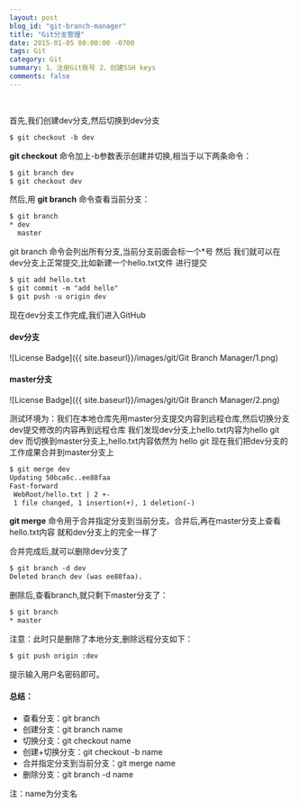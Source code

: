```yaml
---
layout: post
blog_id: "git-branch-manager"
title: "Git分支管理"
date: 2015-01-05 00:00:00 -0700
tags: Git
category: Git
summary: 1、注册Git账号 2、创建SSH keys
comments: false
---
```

<br>

首先,我们创建dev分支,然后切换到dev分支

```diff
$ git checkout -b dev 
```

**git checkout** 命令加上-b参数表示创建并切换,相当于以下两条命令：

```diff
$ git branch dev  
$ git checkout dev  
```

然后,用 **git branch** 命令查看当前分支：

```diff
$ git branch  
* dev  
  master  
```

git branch 命令会列出所有分支,当前分支前面会标一个*号
然后 我们就可以在dev分支上正常提交,比如新建一个hello.txt文件
进行提交

```diff
$ git add hello.txt  
$ git commit -m "add hello"  
$ git push -u origin dev  
```

现在dev分支工作完成,我们进入GitHub

#### dev分支

![License Badge]({{ site.baseurl}}/images/git/Git Branch Manager/1.png)

#### master分支

![License Badge]({{ site.baseurl}}/images/git/Git Branch Manager/2.png)

测试环境为：我们在本地仓库先用master分支提交内容到远程仓库,然后切换分支dev提交修改的内容再到远程仓库
我们发现dev分支上hello.txt内容为hello git dev  而切换到master分支上,hello.txt内容依然为
hello git
现在我们把dev分支的工作成果合并到master分支上

```diff
$ git merge dev  
Updating 50bca6c..ee88faa  
Fast-forward  
 WebRoot/hello.txt | 2 +-  
 1 file changed, 1 insertion(+), 1 deletion(-)  
```

**git merge** 命令用于合并指定分支到当前分支。合并后,再在master分支上查看 hello.txt内容 就和dev分支上的完全一样了

合并完成后,就可以删除dev分支了

```diff
$ git branch -d dev  
Deleted branch dev (was ee88faa).  
```

删除后,查看branch,就只剩下master分支了：

```diff
$ git branch  
* master    
```

注意：此时只是删除了本地分支,删除远程分支如下：

```diff
$ git push origin :dev   
```

提示输入用户名密码即可。

#### 总结：

+ 查看分支：git branch
+ 创建分支：git branch name
+ 切换分支：git checkout name
+ 创建+切换分支：git checkout -b name
+ 合并指定分支到当前分支：git merge name
+ 删除分支：git branch -d name

注：name为分支名
